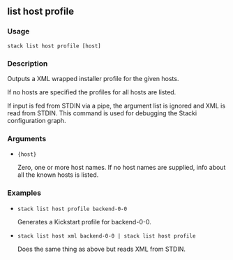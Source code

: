 ## list host profile

### Usage

`stack list host profile [host]`

### Description


Outputs a XML wrapped installer profile for the given hosts.

If no hosts are specified the profiles for all hosts are listed.

If input is fed from STDIN via a pipe, the argument list is
ignored and XML is read from STDIN.  This command is used for
debugging the Stacki configuration graph.



### Arguments

* `{host}`

   Zero, one or more host names. If no host names are supplied, info about
	all the known hosts is listed.


### Examples

* `stack list host profile backend-0-0`

   Generates a Kickstart profile for backend-0-0.

* `stack list host xml backend-0-0 | stack list host profile`

   Does the same thing as above but reads XML from STDIN.



